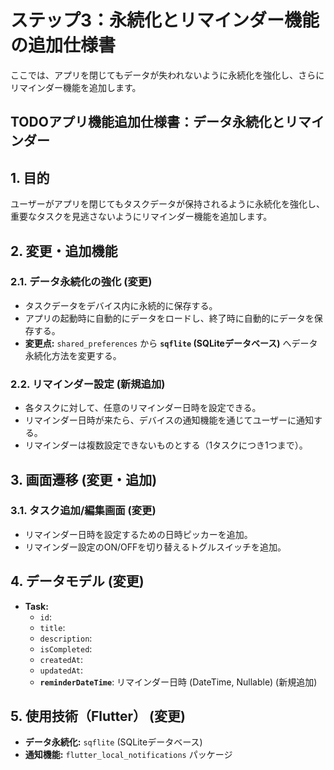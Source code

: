 # ステップ3：永続化とリマインダー機能の追加仕様書

ここでは、アプリを閉じてもデータが失われないように永続化を強化し、さらにリマインダー機能を追加します。

## TODOアプリ機能追加仕様書：データ永続化とリマインダー

## 1. 目的

ユーザーがアプリを閉じてもタスクデータが保持されるように永続化を強化し、重要なタスクを見逃さないようにリマインダー機能を追加します。

## 2. 変更・追加機能

### 2.1. データ永続化の強化 (変更)

* タスクデータをデバイス内に永続的に保存する。
* アプリの起動時に自動的にデータをロードし、終了時に自動的にデータを保存する。
* **変更点:** `shared_preferences` から **`sqflite` (SQLiteデータベース)** へデータ永続化方法を変更する。

### 2.2. リマインダー設定 (新規追加)

* 各タスクに対して、任意のリマインダー日時を設定できる。
* リマインダー日時が来たら、デバイスの通知機能を通じてユーザーに通知する。
* リマインダーは複数設定できないものとする（1タスクにつき1つまで）。

## 3. 画面遷移 (変更・追加)

### 3.1. タスク追加/編集画面 (変更)

* リマインダー日時を設定するための日時ピッカーを追加。
* リマインダー設定のON/OFFを切り替えるトグルスイッチを追加。

## 4. データモデル (変更)

* **Task:**
  * `id`:
  * `title`:
  * `description`:
  * `isCompleted`:
  * `createdAt`:
  * `updatedAt`:
  * **`reminderDateTime`**: リマインダー日時 (DateTime, Nullable) (新規追加)

## 5. 使用技術（Flutter） (変更)

* **データ永続化:** `sqflite` (SQLiteデータベース)
* **通知機能:** `flutter_local_notifications` パッケージ
